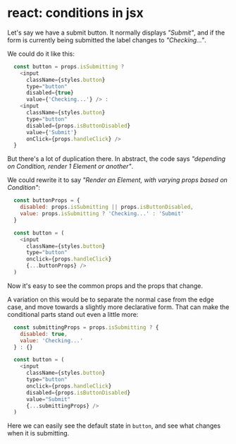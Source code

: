 # react: conditions in jsx

Let's say we have a submit button. It normally displays _"Submit"_, and if the form is currently being submitted the label changes to _"Checking..."_.

We could do it like this:

```js
  const button = props.isSubmitting ?
    <input
      className={styles.button}
      type="button"
      disabled={true}
      value={'Checking...'} /> :
    <input
      className={styles.button}
      type="button"
      disabled={props.isButtonDisabled}
      value={'Submit'}
      onClick={props.handleClick} />
  }
```

But there's a lot of duplication there. In abstract, the code says _"depending on Condition, render 1 Element or another"_.

We could rewrite it to say _"Render an Element, with varying props based on Condition"_:

```js
  const buttonProps = {
    disabled: props.isSubmitting || props.isButtonDisabled,
    value: props.isSubmitting ? 'Checking...' : 'Submit'
  }

  const button = (
    <input
      className={styles.button}
      type="button"
      onclick={props.handleClick}
      {...buttonProps} />
  )
```

Now it's easy to see the common props and the props that change.

A variation on this would be to separate the normal case from the edge case, and move towards a slightly more declarative form. That can make the conditional parts stand out even a little more:

```js
  const submittingProps = props.isSubmitting ? {
    disabled: true,
    value: 'Checking...'
  } : {}

  const button = (
    <input
      className={styles.button}
      type="button"
      onclick={props.handleClick}
      disabled={props.isButtonDisabled}
      value="Submit"
      {...submittingProps} />
  )
```

Here we can easily see the default state in `button`, and see what changes when it is submitting.
